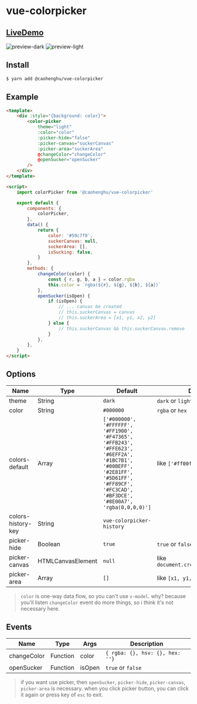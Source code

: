 # vue-colorpicker

## [LiveDemo](https://caohenghu.github.io/vue-colorpicker/)

![preview-dark](https://raw.githubusercontent.com/caohenghu/vue-colorpicker/master/src/img/preview-dark.jpg)
![preview-light](https://raw.githubusercontent.com/caohenghu/vue-colorpicker/master/src/img/preview-light.jpg)

## Install

```bash
$ yarn add @caohenghu/vue-colorpicker
```

## Example

```html
<template>
    <div :style="{background: color}">
        <color-picker
            theme="light"
            :color="color"
            :picker-hide="false"
            :picker-canvas="suckerCanvas"
            :picker-area="suckerArea"
            @changeColor="changeColor"
            @openSucker="openSucker"
        />
    </div>
</template>

<script>
    import colorPicker from '@caohenghu/vue-colorpicker'

    export default {
        components: {
            colorPicker,
        },
        data() {
            return {
                color: '#59c7f9',
                suckerCanvas: null,
                suckerArea: [],
                isSucking: false,
            }
        },
        methods: {
            changeColor(color) {
                const { r, g, b, a } = color.rgba
                this.color = `rgba(${r}, ${g}, ${b}, ${a})`
            },
            openSucker(isOpen) {
                if (isOpen) {
                    // ... canvas be created
                    // this.suckerCanvas = canvas
                    // this.suckerArea = [x1, y1, x2, y2]
                } else {
                    // this.suckerCanvas && this.suckerCanvas.remove
                }
            },
        },
    }
</script>
```

## Options

| Name               | Type              | Default                                                                                                                                                                                  | Description                             |
| ------------------ | ----------------- | ---------------------------------------------------------------------------------------------------------------------------------------------------------------------------------------- | --------------------------------------- |
| theme              | String            | `dark`                                                                                                                                                                                   | `dark` or `light`                       |
| color              | String            | `#000000`                                                                                                                                                                                | `rgba` or `hex`                         |
| colors-default     | Array             | `['#000000', '#FFFFFF', '#FF1900', '#F47365', '#FFB243', '#FFE623', '#6EFF2A', '#1BC7B1', '#00BEFF', '#2E81FF', '#5D61FF', '#FF89CF', '#FC3CAD', '#BF3DCE', '#8E00A7', 'rgba(0,0,0,0)']` | like `['#ff00ff', '#0f0f0f', ...]`      |
| colors-history-key | String            | `vue-colorpicker-history`                                                                                                                                                                |
| picker-hide        | Boolean           | `true`                                                                                                                                                                                   | `true` or `false`                       |
| picker-canvas      | HTMLCanvasElement | `null`                                                                                                                                                                                   | like `document.createElement('canvas')` |
| picker-area        | Array             | `[]`                                                                                                                                                                                     | like `[x1, y1, x2, y2]`                 |

> `color` is one-way data flow, so you can't use `v-model`. why? because you'll listen `changeColor` event do more things, so i think it's not necessary here.

## Events

| Name        | Type     | Args   | Description                     |
| ----------- | -------- | ------ | ------------------------------- |
| changeColor | Function | color  | `{ rgba: {}, hsv: {}, hex: ''}` |
| openSucker  | Function | isOpen | `true` or `false`               |

> if you want use picker, then `openSucker`, `picker-hide`, `picker-canvas`, `picker-area` is necessary. when you click picker button, you can click it again or press key of `esc` to exit.
